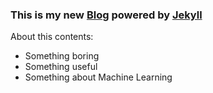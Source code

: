 ### This is my new [Blog](https://rumia.club) powered by [Jekyll](https://jekyllrb.com/)

About this contents:

- Something boring
- Something useful
- Something about Machine Learning